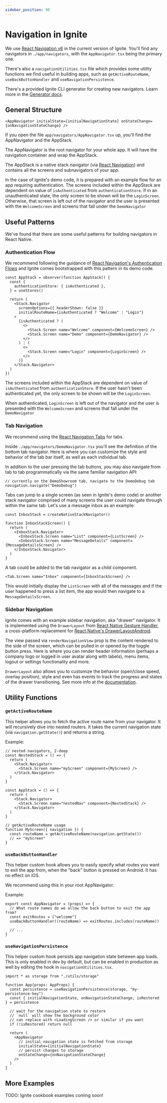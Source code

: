 ```yaml
---
sidebar_position: 90
---
```


# Navigation in Ignite

We use [React Navigation v6](https://reactnavigation.org/docs/getting-started/) in the current version of Ignite. You'll find any navigators in `./app/navigators`, with the `AppNavigator.tsx` being the primary one.

There's also a `navigationUtilities.tsx` file which provides some utility functions we find useful in building apps, such as `getActiveRouteName`, `useBackButtonHandler` and `useNavigationPersistence`.

There's a provided Ignite CLI generator for creating new navigators. Learn more in the [Generator docs](./Generators.md#navigator-generator).

## General Structure

```tsx
<AppNavigator initialState={initialNavigationState} onStateChange={onNavigationStateChange} />
```

If you open the file `app/navigators/AppNavigator.tsx` up, you'll find the AppNavigator and the AppStack.

The AppNavigator is the root navigator for your whole app. It will have the navigation container and wrap the AppStack.

The AppStack is a native stack navigator (via [React Navigation](https://reactnavigation.org/docs/hello-react-navigation#creating-a-native-stack-navigator)) and contains all the screens and subnavigators of your app.

In the case of Ignite's demo code, it is prepared with an example flow for an app requiring authentication. The screens included within the AppStack are dependent on value of `isAuthenticated` from `authenticationStore`. If in an unauthenticated state, the only screen to be shown will be the `LoginScreen`. Otherwise, that screen is left out of the navigator and the user is presented with the `WelcomeScreen` and screens that fall under the `DemoNavigator`

## Useful Patterns

We've found that there are some useful patterns for building navigators in React Native.

### Authentication Flow

We recommend following the guidance of [React Navigation's Authentication Flows](https://reactnavigation.org/docs/auth-flow/) and Ignite comes bootstrapped with this pattern in its demo code.

```tsx
const AppStack = observer(function AppStack() {
  const {
    authenticationStore: { isAuthenticated },
  } = useStores()

  return (
    <Stack.Navigator
      screenOptions={{ headerShown: false }}
      initialRouteName={isAuthenticated ? "Welcome" : "Login"}
    >
      {isAuthenticated ? (
        <>
          <Stack.Screen name="Welcome" component={WelcomeScreen} />
          <Stack.Screen name="Demo" component={DemoNavigator} />
        </>
      ) : (
        <>
          <Stack.Screen name="Login" component={LoginScreen} />
        </>
      )}
    </Stack.Navigator>
  )
})
```

The screens included within the AppStack are dependent on value of `isAuthenticated` from `authenticationStore`. If the user hasn't been authenticated yet, the only screen to be shown will be the `LoginScreen`.

When authenticated, `LoginScreen` is left out of the navigator and the user is presented with the `WelcomeScreen` and screens that fall under the `DemoNavigator`

### Tab Navigation

We recommend using the [React Navigation Tabs](https://reactnavigation.org/docs/tab-based-navigation/) for tabs.

Inside `./app/navigators/DemoNavigator.tsx` you'll see the definition of the bottom tab navigator. Here is where you can customize the style and behavior of the tab bar itself, as well as each individual tab.

In addition to the user pressing the tab buttons, you may also navigate from tab to tab programmatically via the same familiar navigation API:

```tsx
// currently on the DemoShowroom tab, navigate to the DemoDebug tab
navigation.navigate("DemoDebug")
```

Tabs can jump to a single screen (as seen in Ignite's demo code) or another stack navigator comprised of many screens the user could navigate through within the same tab. Let's use a message inbox as an example:

```tsx
const InboxStack = createNativeStackNavigator()

function InboxStackScreen() {
  return (
    <InboxStack.Navigator>
      <InboxStack.Screen name="List" component={ListScreen} />
      <InboxStack.Screen name="MessageDetails" component={MessageDetailsScreen} />
    </InboxStack.Navigator>
  )
}
```

A tab could be added to the tab navigator as a child component.

`<Tab.Screen name="Inbox" component={InboxStackScreen} />`

This would initially display the `ListScreen` with all of the messages and if the user happened to press a list item, the app would then navigate to a `MessageDetailsScreen`.

### Sidebar Navigation

Ignite comes with an example sidebar navigation, aka "drawer" navigator. It is implemented using the `DrawerLayout` from [React Native Gesture Handler](https://docs.swmansion.com/react-native-gesture-handler/docs/api/components/drawer-layout/), a cross-platform replacement for [React Native's DrawerLayoutAndroid](https://reactnative.dev/docs/drawerlayoutandroid.html).

The view passed via `renderNavigationView` prop is the content rendered to the side of the screen, which can be pulled in or opened by the toggle button press. Here is where you can render header information (perhaps a company logo or logged in user avatar along with labels), menu items, logout or settings functionality and more.

`DrawerLayout` also allows you to customize the behavior (open/close speed, overlay position), style and even has events to track the progress and states of the drawer transitioning. See more info at the [documentation](https://docs.swmansion.com/react-native-gesture-handler/docs/api/components/drawer-layout/).

## Utility Functions

### `getActiveRouteName`

This helper allows you to fetch the active route name from your navigator. It will recursively dive into nested routers. It takes the current navigation state (via `navigation.getState()`) and returns a string.

Example:

```tsx
// nested navigators, 2-deep
const NestedStack = () => {
  return (
    <Stack.Navigator>
      <Stack.Screen name="myScreen" component={MyScreen} />
    </Stack.Navigator>
  )
}

const AppStack = () => {
  return (
    <Stack.Navigator>
      <Stack.Screen name="nestedNav" component={NestedStack} />
    </Stack.Navigator>
  )
}

// getActiveRouteName usage
function MyScreen({ navigation }) {
  const routeName = getActiveRouteName(navigation.getState())
  // => "myScreen"
}
```

### `useBackButtonHandler`

This helper custom hook allows you to easily specify what routes you want to exit the app from, when the "back" button is pressed on Android. It has no effect on iOS.

We recommend using this in your root AppNavigator.

Example:

```tsx
export const AppNavigator = (props) => {
  // What route names do we allow the back button to exit the app from?
  const exitRoutes = ["welcome"]
  useBackButtonHandler((routeName) => exitRoutes.includes(routeName))

  // ...
}
```

### `useNavigationPersistence`

This helper custom hook persists app navigation state between app loads. This is only enabled in dev by default, but can be enabled in production as well by editing the hook in `navigationUtilities.tsx`.

```tsx
import * as storage from "./utils/storage"

function App(props: AppProps) {
  const persistence = useNavigationPersistence(storage, "my-persistence-key")
  const { initialNavigationState, onNavigationStateChange, isRestored } = persistence

  // wait for the navigation state to restore
  // `null` will show the background color
  // can replace with <LoadingScreen /> or similar if you want
  if (!isRestored) return null

  return (
    <AppNavigator
      // initial navigation state is fetched from storage
      initialState={initialNavigationState}
      // persist changes to storage
      onStateChange={onNavigationStateChange}
    />
  )
}
```

## More Examples

TODO: Ignite cookbook examples coming soon!
